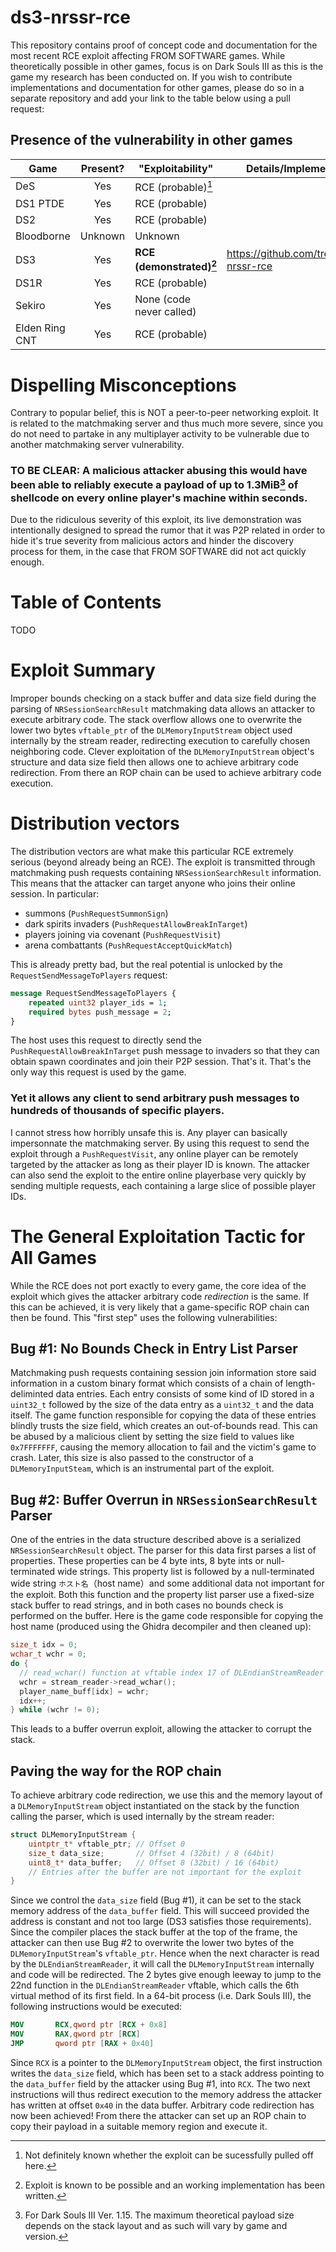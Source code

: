 # ds3-nrssr-rce
This repository contains proof of concept code and documentation for the most recent RCE exploit affecting FROM SOFTWARE games. While theoretically possible in other games, focus is on Dark Souls III as this is the game my research has been conducted on. If you wish to contribute implementations and documentation for other games, please do so in a separate repository and add your link to the table below using a pull request:


## Presence of the vulnerability in other games
| Game | Present? | "Exploitability" | Details/Implementation | Credit |
|-|:-:|-|-|-|
| DeS | Yes | RCE (probable)[^1] | | Unknown |
| DS1 PTDE | Yes | RCE (probable) | | Unknown |
| DS2 |  Yes | RCE (probable) | | Unknown |
| Bloodborne | Unknown | Unknown | | |
| DS3 |  Yes | **RCE (demonstrated)[^2]** | https://github.com/tremwil/ds3-nrssr-rce | tremwil |
| DS1R |  Yes | RCE (probable) | | Unknown |
| Sekiro | Yes | None (code never called) | | sfix |
| Elden Ring CNT | Yes | RCE (probable) | | sfix |

[^1]: Not definitely known whether the exploit can be sucessfully pulled off here.
[^2]: Exploit is known to be possible and an working implementation has been written.

# Dispelling Misconceptions
Contrary to popular belief, this is NOT a peer-to-peer networking exploit. It is related to the matchmaking server and thus much more severe, since you do not need to partake in any multiplayer activity to be vulnerable due to another matchmaking server vulnerability. 

### TO BE CLEAR: A malicious attacker abusing this would have been able to reliably execute a payload of up to 1.3MiB[^4] of shellcode on every online player's machine within seconds. 
 
Due to the ridiculous severity of this exploit, its live demonstration was intentionally designed to spread the rumor that it was P2P related in order to hide it's true severity from malicious actors and hinder the discovery process for them, in the case that FROM SOFTWARE did not act quickly enough.

[^4]: For Dark Souls III Ver. 1.15. The maximum theoretical payload size depends on the stack layout and as such will vary by game and version.

# Table of Contents
TODO

# Exploit Summary
Improper bounds checking on a stack buffer and data size field during the parsing of `NRSessionSearchResult` matchmaking data allows an attacker to execute arbitrary code. The stack overflow allows one to overwrite the lower two bytes `vftable_ptr` of the `DLMemoryInputStream` object used internally by the stream reader, redirecting execution to carefully chosen neighboring code. Clever exploitation of the `DLMemoryInputStream` object's structure and data size field then allows one to achieve arbitrary code redirection. From there an ROP chain can be used to achieve arbitrary code execution.

# Distribution vectors
The distribution vectors are what make this particular RCE extremely serious (beyond already being an RCE). The exploit is transmitted through matchmaking push requests containing `NRSessionSearchResult` information. This means that the attacker can target anyone who joins their online session. In particular: 
- summons (`PushRequestSummonSign`)
- dark spirits invaders (`PushRequestAllowBreakInTarget`)
- players joining via covenant (`PushRequestVisit`)
- arena combattants (`PushRequestAcceptQuickMatch`)

This is already pretty bad, but the real potential is unlocked by the `RequestSendMessageToPlayers` request: 
```protobuf
message RequestSendMessageToPlayers { 
    repeated uint32 player_ids = 1; 
    required bytes push_message = 2;
}
```
The host uses this request to directly send the `PushRequestAllowBreakInTarget` push message to invaders so that they can obtain spawn coordinates and join their P2P session. That's it. That's the only way this request is used by the game. 
### Yet it allows any client to send arbitrary push messages to hundreds of thousands of specific players.
I cannot stress how horribly unsafe this is. Any player can basically impersonnate the matchmaking server. By using this request to send the exploit through a `PushRequestVisit`, any online player can be remotely targeted by the attacker as long as their player ID is known. The attacker can also send the exploit to the entire online playerbase very quickly by sending multiple requests, each containing a large slice of possible player IDs.

# The General Exploitation Tactic for All Games
While the RCE does not port exactly to every game, the core idea of the exploit which gives the attacker arbitrary code *redirection* is the same. If this can be achieved, it is very likely that a game-specific ROP chain can then be found. This "first step" uses the following vulnerabilities:

## Bug #1: No Bounds Check in Entry List Parser
Matchmaking push requests containing session join information store said information in a custom binary format which consists of a chain of length-deliminted data entries. Each entry consists of some kind of ID stored in a `uint32_t` followed by the size of the data entry as a `uint32_t` and the data itself. The game function responsible for copying the data of these entries blindly trusts the size field, which creates an out-of-bounds read. This can be abused by a malicious client by setting the size field to values like `0x7FFFFFFF`, causing the memory allocation to fail and the victim's game to crash. Later, this size is also passed to the constructor of a `DLMemoryInputSteam`, which is an instrumental part of the exploit. 

## Bug #2: Buffer Overrun in `NRSessionSearchResult` Parser
One of the entries in the data structure described above is a serialized `NRSessionSearchResult` object. The parser for this data first parses a list of properties. These properties can be 4 byte ints, 8 byte ints or null-terminated wide strings. This property list is followed by a null-terminated wide string `ホスト名`（host name）and some additional data not important for the exploit. Both this function and the property list parser use a fixed-size stack buffer to read strings, and in both cases no bounds check is performed on the buffer. Here is the game code responsible for copying the host name (produced using the Ghidra decompiler and then cleaned up): 
```cpp
size_t idx = 0;
wchar_t wchr = 0;
do {
  // read_wchar() function at vftable index 17 of DLEndianStreamReader
  wchr = stream_reader->read_wchar();
  player_name_buff[idx] = wchr;
  idx++;
} while (wchr != 0);
```
This leads to a buffer overrun exploit, allowing the attacker to corrupt the stack. 

## Paving the way for the ROP chain
To achieve arbitrary code redirection, we use this and the memory layout of a `DLMemoryInputStream` object instantiated on the stack by the function calling the parser, which is used internally by the stream reader:
```c
struct DLMemoryInputStream {
    uintptr_t* vftable_ptr; // Offset 0
    size_t data_size;       // Offset 4 (32bit) / 8 (64bit)
    uint8_t* data_buffer;   // Offset 8 (32bit) / 16 (64bit)
    // Entries after the buffer are not important for the exploit
}
```
Since we control the `data_size` field (Bug #1), it can be set to the stack memory address of the `data_buffer` field. This will succeed provided the address is constant and not too large (DS3 satisfies those requirements). Since the compiler places the stack buffer at the top of the frame, the attacker can then use Bug #2 to overwrite the lower two bytes of the `DLMemoryInputStream`'s `vftable_ptr`. Hence when the next character is read by the `DLEndianStreamReader`, it will call the `DLMemoryInputStream` internally and code will be redirected. The 2 bytes give enough leeway to jump to the 22nd function in the `DLEndianStreamReader` vftable, which calls the 6th virtual method of its first field. In a 64-bit process (i.e. Dark Souls III), the following instructions would be executed:
```nasm
MOV       RCX,qword ptr [RCX + 0x8]
MOV       RAX,qword ptr [RCX]
JMP       qword ptr [RAX + 0x40]
```
Since `RCX` is a pointer to the `DLMemoryInputStream` object, the first instruction writes the `data_size` field, which has been set to a stack address pointing to the `data_buffer` field by the attacker using Bug #1, into `RCX`. The two next instructions will thus redirect execution to the memory address the attacker has written at offset `0x40` in the data buffer. Arbitrary code redirection has now been achieved! From there the attacker can set up an ROP chain to copy their payload in a suitable memory region and execute it.

